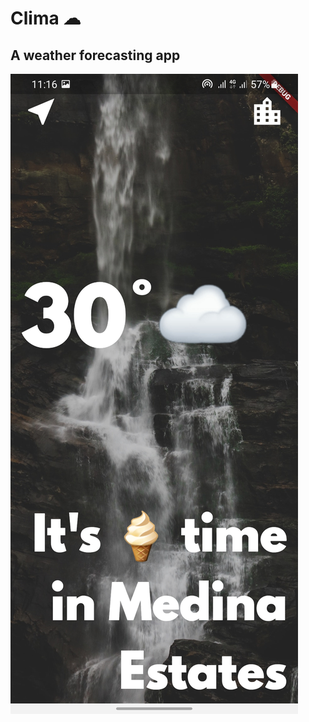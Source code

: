# Clima ☁

## A weather forecasting app

![screenshot](https://github.com/Adamteh/clima/blob/main/images/Screenshot_20210609-111616.jpg)

